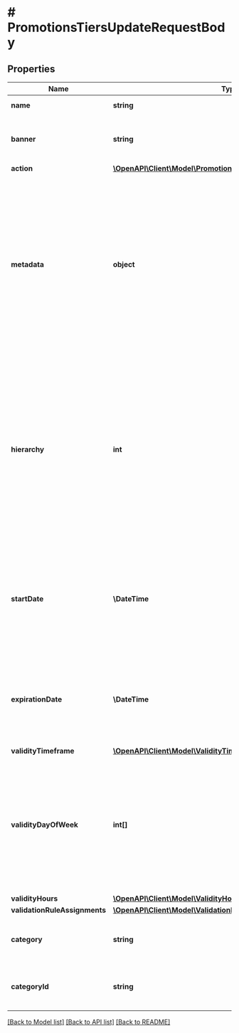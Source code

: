 # # PromotionsTiersUpdateRequestBody

## Properties

Name | Type | Description | Notes
------------ | ------------- | ------------- | -------------
**name** | **string** | Name of the promotion tier. | [optional]
**banner** | **string** | Text to be displayed to your customers on your website. | [optional]
**action** | [**\OpenAPI\Client\Model\PromotionsTiersUpdateRequestBodyAction**](PromotionsTiersUpdateRequestBodyAction.md) |  | [optional]
**metadata** | **object** | The metadata object stores all custom attributes assigned to the promotion tier. A set of key/value pairs that you can attach to a promotion tier object. It can be useful for storing additional information about the promotion tier in a structured format. | [optional]
**hierarchy** | **int** | The promotions hierarchy defines the order in which the discounts from different tiers will be applied to a customer&#39;s order. If a customer qualifies for discounts from more than one tier, discounts will be applied in the order defined in the hierarchy. | [optional]
**startDate** | **\DateTime** | Activation timestamp defines when the promotion tier starts to be active in ISO 8601 format. Promotion tier is *inactive before* this date. | [optional]
**expirationDate** | **\DateTime** | Activation timestamp defines when the promotion tier expires in ISO 8601 format. Promotion tier is *inactive after* this date. | [optional]
**validityTimeframe** | [**\OpenAPI\Client\Model\ValidityTimeframe**](ValidityTimeframe.md) |  | [optional]
**validityDayOfWeek** | **int[]** | Integer array corresponding to the particular days of the week in which the voucher is valid.  - &#x60;0&#x60; Sunday - &#x60;1&#x60; Monday - &#x60;2&#x60; Tuesday - &#x60;3&#x60; Wednesday - &#x60;4&#x60; Thursday - &#x60;5&#x60; Friday - &#x60;6&#x60; Saturday | [optional]
**validityHours** | [**\OpenAPI\Client\Model\ValidityHours**](ValidityHours.md) |  | [optional]
**validationRuleAssignments** | [**\OpenAPI\Client\Model\ValidationRuleAssignmentsList**](ValidationRuleAssignmentsList.md) |  | [optional]
**category** | **string** | Assign a new or update the promotion tier&#39;s category using name. | [optional]
**categoryId** | **string** | Assign a new or update the promotion tier&#39;s category using id | [optional]

[[Back to Model list]](../../README.md#models) [[Back to API list]](../../README.md#endpoints) [[Back to README]](../../README.md)
